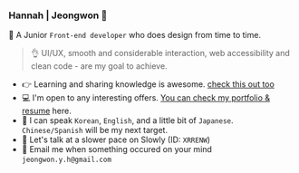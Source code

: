 ### Hannah | Jeongwon 👋


👀  A Junior `Front-end developer` who does design from time to time.

> 👌 UI/UX, smooth and considerable interaction, web accessibility and clean code - are my goal to achieve.

- 👉  Learning and sharing knowledge is awesome. [check this out too](https://uiyoji-journal.tistory.com/)
- 💻  I'm open to any interesting offers. [You can check my portfolio & resume](https://hannah26hannah.github.io/) here. 
- 🛫  I can speak `Korean`, `English`, and a little bit of `Japanese`. `Chinese/Spanish` will be my next target.
- 💌  Let's talk at a slower pace on Slowly (ID: `XRRENW`)
- 👀  Email me when something occured on your mind `jeongwon.y.h@gmail.com`

